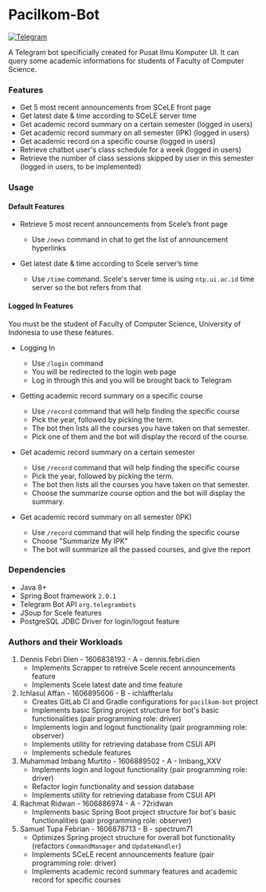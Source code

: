 # Pacilkom-Bot

[![Telegram](http://trellobot.doomdns.org/telegrambadge.svg)](https://telegram.me/pacilkom_bot)

A Telegram bot specificially created for Pusat Ilmu Komputer UI. It can query some academic informations for students of Faculty of Computer Science.

### Features

  - Get 5 most recent announcements from SCeLE front page
  - Get latest date & time according to SCeLE server time
  - Get academic record summary on a certain semester (logged in users)
  - Get academic record summary on all semester (IPK) (logged in users)
  - Get academic record on a specific course (logged in users)
  - Retrieve chatbot user's class schedule for a week (logged in users)
  - Retrieve the number of class sessions skipped by user in this semester
    (logged in users, to be implemented)

### Usage

#### Default Features

- Retrieve 5 most recent announcements from Scele’s front page
   - Use `/news` command in chat to get the list of announcement hyperlinks
 
- Get latest date & time according to Scele server’s time
   - Use `/time` command. Scele's server time is using `ntp.ui.ac.id`
     time server so the bot refers from that

#### Logged In Features

You must be the student of Faculty of Computer Science, University of Indonesia to use these features.

- Logging In
  - Use `/login` command
  - You will be redirected to the login web page
  - Log in through this and you will be brought back to Telegram

- Getting academic record summary on a specific course
  - Use `/record` command that will help finding the specific course
  - Pick the year, followed by picking the term.
  - The bot then lists all the courses you have taken on that semester.
  - Pick one of them and the bot will display the record of the course.
  
- Get academic record summary on a certain semester
  - Use `/record` command that will help finding the specific course
  - Pick the year, followed by picking the term.
  - The bot then lists all the courses you have taken on that semester.
  - Choose the summarize course option and the bot will display the summary.

- Get academic record summary on all semester (IPK)
  - Use `/record` command that will help finding the specific course
  - Choose "Summarize My IPK"
  - The bot will summarize all the passed courses, and give the report

### Dependencies

* Java 8+
* Spring Boot framework `2.0.1`
* Telegram Bot API `org.telegrambots`
* JSoup for Scele features
* PostgreSQL JDBC Driver for login/logout feature

### Authors and their Workloads
1. Dennis Febri Dien - 1606838193 - A - dennis.febri.dien
   - Implements Scrapper to retreive Scele recent announcements feature
   - Implements Scele latest date and time feature
2. Ichlasul Affan - 1606895606 - B - ichlaffterlalu
   - Creates GitLab CI and Gradle configurations for `pacilkom-bot` project
   - Implements basic Spring project structure for bot's basic functionalities (pair programming role: driver)
   - Implements login and logout functionality (pair programming role: observer)
   - Implements utility for retrieving database from CSUI API
   - Implements schedule features
3. Muhammad Imbang Murtito - 1606889502 - A - Imbang_XXV
   - Implements login and logout functionality (pair programming role: driver)
   - Refactor login functionality and session database
   - Implements utility for retrieving database from CSUI API
4. Rachmat Ridwan - 1606886974 - A - 72ridwan
   - Implements basic Spring Boot project structure for bot's basic functionalities (pair programming role: observer)
5. Samuel Tupa Febrian - 1606878713 - B - spectrum71
   - Optimizes Spring project structure for overall bot functionality (refactors `CommandManager` and `UpdateHandler`)
   - Implements SCeLE recent announcements feature (pair programming role: driver)
   - Implements academic record summary features and academic record for specific courses